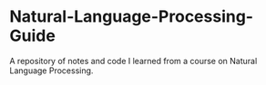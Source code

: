 # Natural-Language-Processing-Guide
A repository of notes and code I learned from a course on Natural Language Processing.
